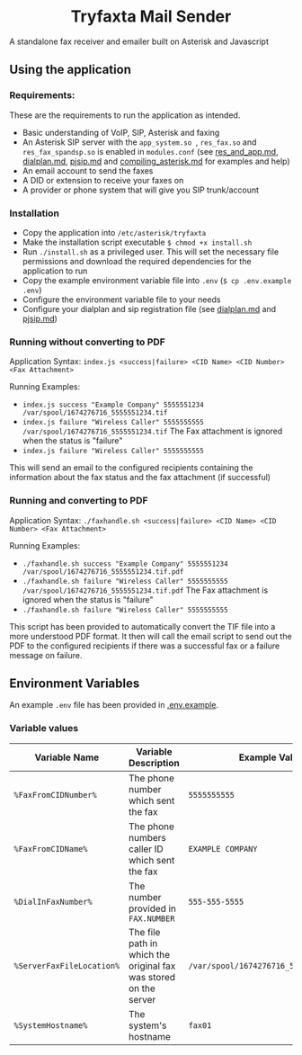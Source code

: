 <h1 align="center">Tryfaxta Mail Sender</h1>

A standalone fax receiver and emailer built on Asterisk and Javascript
 
## Using the application
### Requirements:
These are the requirements to run the application as intended.
 * Basic understanding of VoIP, SIP, Asterisk and faxing
 * An Asterisk SIP server with the `app_system.so `, `res_fax.so` and `res_fax_spandsp.so` is enabled in `modules.conf` (see [res_and_app.md](res_and_app.md), [dialplan.md](dialplan.md), [pjsip.md](pjsip.md) and [compiling_asterisk.md](compiling_asterisk.md) for examples and help)
 * An email account to send the faxes
 * A DID or extension to receive your faxes on
 * A provider or phone system that will give you SIP trunk/account

### Installation
* Copy the application into `/etc/asterisk/tryfaxta`
* Make the installation script executable `$ chmod +x install.sh`
* Run `./install.sh` as a privileged user. This will set the necessary file permissions and download the required dependencies for the application to run
* Copy the example environment variable file into `.env` (`$ cp .env.example .env`)
* Configure the environment variable file to your needs
* Configure your dialplan and sip registration file (see [dialplan.md](dialplan.md) and [pjsip.md](pjsip.md))

### Running without converting to PDF
Application Syntax: `index.js <success|failure> <CID Name> <CID Number> <Fax Attachment>`

Running Examples:
* `index.js success "Example Company" 5555551234 /var/spool/1674276716_5555551234.tif`
* `index.js failure "Wireless Caller" 5555555555 /var/spool/1674276716_5555551234.tif` The Fax attachment is ignored when the status is "failure"
* `index.js failure "Wireless Caller" 5555555555`

This will send an email to the configured recipients containing the information about the fax status and the fax attachment (if successful)

### Running and converting to PDF
Application Syntax: `./faxhandle.sh <success|failure> <CID Name> <CID Number> <Fax Attachment>`

Running Examples:
* `./faxhandle.sh success "Example Company" 5555551234 /var/spool/1674276716_5555551234.tif.pdf`
* `./faxhandle.sh failure "Wireless Caller" 5555555555 /var/spool/1674276716_5555551234.tif.pdf` The Fax attachment is ignored when the status is "failure"
* `./faxhandle.sh failure "Wireless Caller" 5555555555`

This script has been provided to automatically convert the TIF file into a more understood PDF format. It then will call the email script to send out the PDF to the configured recipients if there was a successful fax or a failure message on failure.

## Environment Variables
An example `.env` file has been provided in [.env.example](.env.example).

### Variable values
|Variable Name|Variable Description|Example Value|
|--|--|--|
|`%FaxFromCIDNumber%`|The phone number which sent the fax|`5555555555`|
|`%FaxFromCIDName%`|The phone numbers caller ID which sent the fax|`EXAMPLE COMPANY`|
|`%DialInFaxNumber%`|The number provided in `FAX.NUMBER`|`555-555-5555`|
|`%ServerFaxFileLocation%`|The file path in which the original fax was stored on the server|`/var/spool/1674276716_5555551234.tif`|
|`%SystemHostname%`|The system's hostname|`fax01`|
